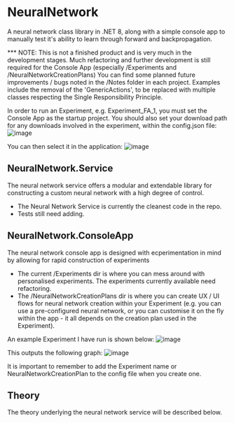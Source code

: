 # NeuralNetwork
A neural network class library in .NET 8, along with a simple console app to manually test it's ability to learn through forward and backpropagation.

*** NOTE: This is not a finished product and is very much in the development stages.
Much refactoring and further development is still required for the Console App (especially /Experiments and /NeuralNetworkCreationPlans)
You can find some planned future improvements / bugs noted in the /Notes folder in each project.
Examples include the removal of the 'GenericActions', to be replaced with multiple classes respecting the Single Responsibility Principle.

In order to run an Experiment, e.g. Experiment_FA_1, you must set the Console App as the startup project.
You should also set your download path for any downloads involved in the experiment, within the config.json file:
![image](https://github.com/leojgrant/NeuralNetwork/assets/66557864/5a5377d0-4cc9-41a9-9a5b-5133603a2f04)

You can then select it in the application:
![image](https://github.com/leojgrant/NeuralNetwork/assets/66557864/f268cdf2-a6b1-43c3-a5d4-b5a7be63561a)


## NeuralNetwork.Service

The neural network service offers a modular and extendable library for constructing a custom neural network with a high degree of control.
- The Neural Network Service is currently the cleanest code in the repo.
- Tests still need adding.

## NeuralNetwork.ConsoleApp

The neural network console app is designed with ecperimentation in mind by allowing for rapid construction of experiments
- The current /Experiments dir is where you can mess around with personalised experiments. The experiments currently available need refactoring.
- The /NeuralNetworkCreationPlans dir is where you can create UX / UI flows for neural network creation within your Experiment (e.g. you can use a pre-configured neural network, or you can customise it on the fly within the app - it all depends on the creation plan used in the Experiment).

An example Experiment I have run is shown below:
![image](https://github.com/leojgrant/NeuralNetwork/assets/66557864/4b3515e5-5149-415a-b94a-93bc53960b31)

 This outputs the following graph:
![image](https://github.com/leojgrant/NeuralNetwork/assets/66557864/bfd9854c-af54-4d66-9a25-15dfb8178b8c)

It is important to remember to add the Experiment name or NeuralNetworkCreationPlan to the config file when you create one.

## Theory

The theory underlying the neural network service will be described below.
